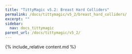 ```yaml
---
title: "TittyMagic v5.2: Breast Hard Colliders"
permalink: /docs/tittymagic/v5_2/breast_hard_colliders/
excerpt: ""
sidebar:
  nav: docs_tittymagic
parent_url: /docs/tittymagic/v5_2/
---
```


{% include_relative content.md %}

